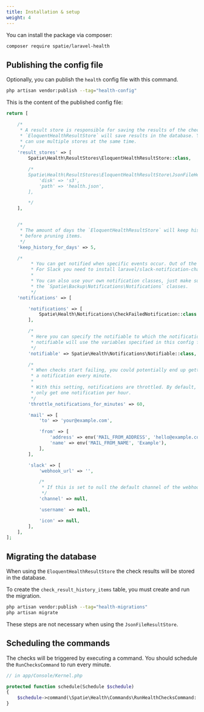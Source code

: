 ```yaml
---
title: Installation & setup
weight: 4
---
```


You can install the package via composer:

```bash
composer require spatie/laravel-health
```

## Publishing the config file

Optionally, you can publish the `health` config file with this command.

```bash
php artisan vendor:publish --tag="health-config"
```

This is the content of the published config file:

```php
return [

    /*
     * A result store is responsible for saving the results of the checks. The
     * `EloquentHealthResultStore` will save results in the database. You
     * can use multiple stores at the same time.
     */
    'result_stores' => [
        Spatie\Health\ResultStores\EloquentHealthResultStore::class,

        /*
        Spatie\Health\ResultStores\EloquentHealthResultStore\JsonFileHealthResultStore::class => [
            'disk' => 's3',
            'path' => 'health.json',
        ],

        */
    ],


    /*
     * The amount of days the `EloquentHealthResultStore` will keep history
     * before pruning items.
     */
    'keep_history_for_days' => 5,

    /*
         * You can get notified when specific events occur. Out of the box you can use 'mail' and 'slack'.
         * For Slack you need to install laravel/slack-notification-channel.
         *
         * You can also use your own notification classes, just make sure the class is named after one of
         * the `Spatie\Backup\Notifications\Notifications` classes.
         */
    'notifications' => [

        'notifications' => [
            Spatie\Health\Notifications\CheckFailedNotification::class => ['mail'],
        ],

        /*
         * Here you can specify the notifiable to which the notifications should be sent. The default
         * notifiable will use the variables specified in this config file.
         */
        'notifiable' => Spatie\Health\Notifications\Notifiable::class,

        /*
         * When checks start failing, you could potentially end up getting
         * a notification every minute. 
         * 
         * With this setting, notifications are throttled. By default, you'll
         * only get one notification per hour.
         */
        'throttle_notifications_for_minutes' => 60,

        'mail' => [
            'to' => 'your@example.com',

            'from' => [
                'address' => env('MAIL_FROM_ADDRESS', 'hello@example.com'),
                'name' => env('MAIL_FROM_NAME', 'Example'),
            ],
        ],

        'slack' => [
            'webhook_url' => '',

            /*
             * If this is set to null the default channel of the webhook will be used.
             */
            'channel' => null,

            'username' => null,

            'icon' => null,
        ],
    ],
];
```

## Migrating the database

When using the `EloquentHealthResultStore` the check results will be stored in the database.

To create the `check_result_history_items` table, you must create and run the migration.

```bash
php artisan vendor:publish --tag="health-migrations"
php artisan migrate
```

These steps are not necessary when using the `JsonFileResultStore`.

## Scheduling the commands

The checks will be triggered by executing a command. You should schedule the `RunChecksCommand` to run every minute.

```php
// in app/Console/Kernel.php

protected function schedule(Schedule $schedule)
{
    $schedule->command(\Spatie\Health\Commands\RunHealthChecksCommand::class)->everyMinute();
}
```
